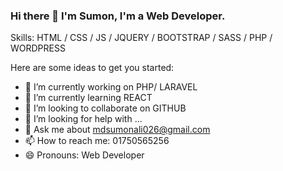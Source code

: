 ### Hi there 👋 I'm Sumon, I'm a Web Developer.


Skills: HTML / CSS / JS / JQUERY / BOOTSTRAP / SASS / PHP / WORDPRESS

Here are some ideas to get you started:

- 🔭 I’m currently working on PHP/ LARAVEL
- 🌱 I’m currently learning REACT
- 👯 I’m looking to collaborate on GITHUB
- 🤔 I’m looking for help with ...
- 💬 Ask me about mdsumonali026@gmail.com
- 📫 How to reach me: 01750565256
- 😄 Pronouns: Web Developer
<!-- - ⚡ Fun fact: ... -->
